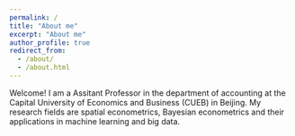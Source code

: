 ```yaml
---
permalink: /
title: "About me"
excerpt: "About me"
author_profile: true
redirect_from: 
  - /about/
  - /about.html
---
```


Welcome! I am a Assitant Professor in the department of accounting at the Capital University of Economics and Business (CUEB) in Beijing. My research fields are spatial econometrics, Bayesian econometrics and their applications in machine learning and big data. 
 
